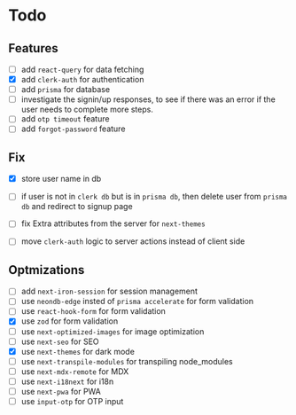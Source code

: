 # Todo

## Features

- [ ] add `react-query` for data fetching
- [x] add `clerk-auth` for authentication
- [ ] add `prisma` for database
- [ ] investigate the signin/up responses, to see if there was an error if the
      user needs to complete more steps.
- [ ] add `otp timeout` feature
- [ ] add `forgot-password` feature

## Fix

- [x] store user name in db
- [ ] if user is not in `clerk db` but is in `prisma db`, then delete user from
      `prisma db` and redirect to signup page

- [ ] fix Extra attributes from the server for `next-themes`
- [ ] move `clerk-auth` logic to server actions instead of client side

## Optmizations

- [ ] add `next-iron-session` for session management
- [ ] use `neondb-edge` insted of `prisma accelerate` for form validation
- [ ] use `react-hook-form` for form validation
- [x] use `zod` for form validation
- [ ] use `next-optimized-images` for image optimization
- [ ] use `next-seo` for SEO
- [x] use `next-themes` for dark mode
- [ ] use `next-transpile-modules` for transpiling node_modules
- [ ] use `next-mdx-remote` for MDX
- [ ] use `next-i18next` for i18n
- [ ] use `next-pwa` for PWA
- [ ] use `input-otp` for OTP input
